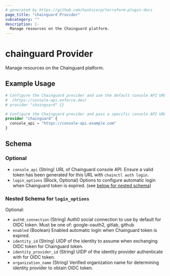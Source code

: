```yaml
---
# generated by https://github.com/hashicorp/terraform-plugin-docs
page_title: "chainguard Provider"
subcategory: ""
description: |-
  Manage resources on the Chainguard platform.
---
```


# chainguard Provider

Manage resources on the Chainguard platform.

## Example Usage

```terraform
# Configure the Chainguard provider and use the default console API URL
#  (https://console-api.enforce.dev)
# provider "chainguard" {}

# Configure the Chainguard provider and pass a specific console API URL.
provider "chainguard" {
  console_api = "https://console-api.example.com"
}
```

<!-- schema generated by tfplugindocs -->
## Schema

### Optional

- `console_api` (String) URL of Chainguard console API. Ensure a valid token has been generated for this URL with `chainctl auth login`.
- `login_options` (Block, Optional) Options to configure automatic login when Chainguard token is expired. (see [below for nested schema](#nestedblock--login_options))

<a id="nestedblock--login_options"></a>
### Nested Schema for `login_options`

Optional:

- `auth0_connection` (String) Auth0 social connection to use by default for OIDC token. Must be one of: google-oauth2, gitlab, github
- `enabled` (Boolean) Enabled automatic login when Chainguard token is expired.
- `identity_id` (String) UIDP of the identity to assume when exchanging OIDC token for Chainguard token.
- `identity_provider_id` (String) UIDP of the identity provider authenticate with for OIDC token.
- `organization_name` (String) Verified organization name for determining identity provider to obtain OIDC token.
